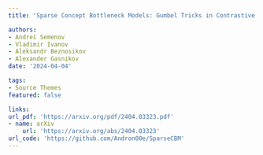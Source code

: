 ```yaml
---
title: 'Sparse Concept Bottleneck Models: Gumbel Tricks in Contrastive Learning'

authors:
- Andrei Semenov
- Vladimir Ivanov
- Aleksandr Beznosikov
- Alexander Gasnikov
date: '2024-04-04'

tags:
- Source Themes
featured: false

links:
url_pdf: 'https://arxiv.org/pdf/2404.03323.pdf'
- name: arXiv
    url: 'https://arxiv.org/abs/2404.03323'
url_code: 'https://github.com/Andron00e/SparseCBM'
---
```

